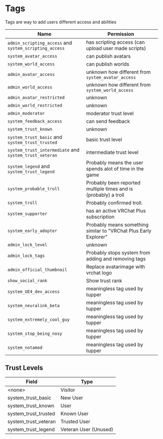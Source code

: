 # Tags

Tags are way to add users different access and abilities

Name | Permission
-----|-----------
`admin_scripting_access` and `system_scripting_access` | has scripting access (can upload user made scripts)
`system_avatar_access` | can publish avatars
`system_world_access` | can publish worlds
`admin_avatar_access` | unknown how different from `system_avatar_access`
`admin_world_access` | unknown how different from `system_world_access`
`admin_avatar_restricted` | unknown
`admin_world_restricted` | unknown
`admin_moderator` | moderator trust level
`system_feedback_access` | can send feedback
`system_trust_known` | unknown
`system_trust_basic` and `system_trust_trusted`| basic trust level
`system_trust_intermediate` and `system_trust_veteran`| intermediate trust level
`system_legend` and `system_trust_legend`| Probably means the user spends alot of time in the game
`system_probable_troll` | Probably been reported multiple times and is (probably) a troll
`system_troll` | Probably confirmed troll.
`system_supporter` | has an active VRChat Plus subscription
`system_early_adopter` | Probably means something similar to "VRChat Plus Early Explorer"
`admin_lock_level` | unknown
`admin_lock_tags` | Probably stops system from adding and removing tags
`admin_official_thumbnail` | Replace avatarimage with vrchat logo
`show_social_rank` | Show trust rank
`system_UE4_dev_access` | meaningless tag used by tupper
`system_neuralink_beta` | meaningless tag used by tupper
`system_extremely_cool_guy` | meaningless tag used by tupper
`system_stop_being_nosy` | meaningless tag used by tupper
`system_notamod` | meaningless tag used by tupper


## Trust Levels


Field | Type
------|-----
<none\>|Visitor
system_trust_basic|New User
system_trust_known|User
system_trust_trusted|Known User
system_trust_veteran|Trusted User
system_trust_legend|Veteran User (Unused)
